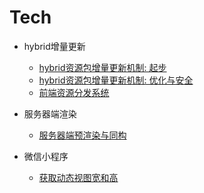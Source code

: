# Tech

* hybrid增量更新
    * [hybrid资源包增量更新机制: 起步](201609/01.md)
    * [hybrid资源包增量更新机制: 优化与安全](201609/02.md)
    * [前端资源分发系统](201611/01.md)

* 服务器端渲染
	* [服务器端预渲染与同构](201703/01.md)
	
* 微信小程序
	* [获取动态视图宽和高](201707/01.md)